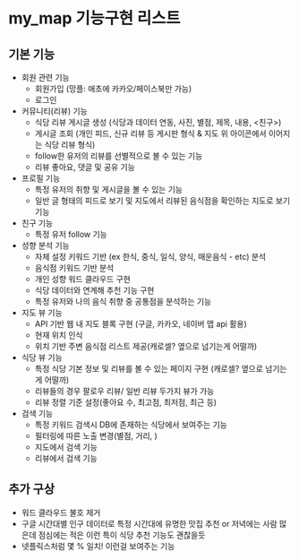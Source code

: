 # my_map 기능구현 리스트

## 기본 기능

- 회원 관련 기능
  - 회원가입 (망플: 애초에 카카오/페이스북만 가능)
  - 로그인
- 커뮤니티(리뷰) 기능
  - 식당 리뷰 게시글 생성 (식당과 데이터 연동, 사진, 별점, 제목, 내용, <친구>)
  - 게시글 조회 (개인 피드, 신규 리뷰 등 게시판 형식 & 지도 위 아이콘에서 이어지는 식당 리뷰 형식)
  - follow한 유저의 리뷰를 선별적으로 볼 수 있는 기능
  - 리뷰 좋아요, 댓글 및 공유 기능
- 프로필 기능
  - 특정 유저의 취향 및 게시글을 볼 수 있는 기능
  - 일반 글 형태의 피드로 보기 및 지도에서 리뷰된 음식점을 확인하는 지도로 보기 기능
- 친구 기능
  - 특정 유저 follow 기능
- 성향 분석 기능
  - 자체 설정 키워드 기반 (ex 한식, 중식, 일식, 양식, 매운음식 - etc) 분석
  - 음식점 키워드 기반 분석
  - 개인 성향 워드 클라우드 구현
  - 식당 데이터와 연계해 추천 기능 구현
  - 특정 유저와 나의 음식 취향 중 공통점을 분석하는 기능
- 지도 뷰 기능
  - API 기반 웹 내 지도 블록 구현 (구글, 카카오, 네이버 맵 api 활용) 
  - 현재 위치 인식
  - 위치 기반 주변 음식점 리스트 제공(캐로셀? 옆으로 넘기는게 어떨까)
- 식당 뷰 기능
  - 특정 식당 기본 정보 및 리뷰를 볼 수 있는 페이지 구현 (캐로셀? 옆으로 넘기는게 어떨까)
  - 리뷰들의 경우 팔로우 리뷰/ 일반 리뷰 두가지 뷰가 가능
  - 리뷰 정렬 기준 설정(좋아요 수, 최고점, 최저점, 최근 등)
- 검색 기능
  - 특정 키워드 검색시 DB에 존재하는 식당에서 보여주는 기능
  - 필터링에 따른 노출 변경(별점, 거리, ) 
  - 지도에서 검색 기능
  - 리뷰에서 검색 기능

## 추가 구상

- 워드 클라우드 불호 제거
- 구글 시간대별 인구 데이터로 특정 시간대에 유명한 맛집 추천 or 저녁에는 사람 많은데 점심에는 적은 이런 특이 식당 추천 기능도 괜찮을듯
- 넷플릭스처럼 몇 % 일치! 이런걸 보여주는 기능